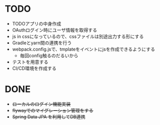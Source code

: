 # TODO

- TODOアプリの中身作成
- OAuthログイン時にユーザ情報を取得する
- js in cssになっているので、cssファイルは別途出力する形にする
- Gradleとyarn間の連携を行う
- webpack.config.jsで、tmplateをイベントにjsを作成できるようにする
  - 毎回config触るのだるいから
- テストを用意する
- CI/CD環境を作成する

# DONE

- ~~ローカルのログイン機能実装~~
- ~~flywayでのマイグレーション管理をする~~
- ~~Spring Data JPA を利用してDB連携~~
